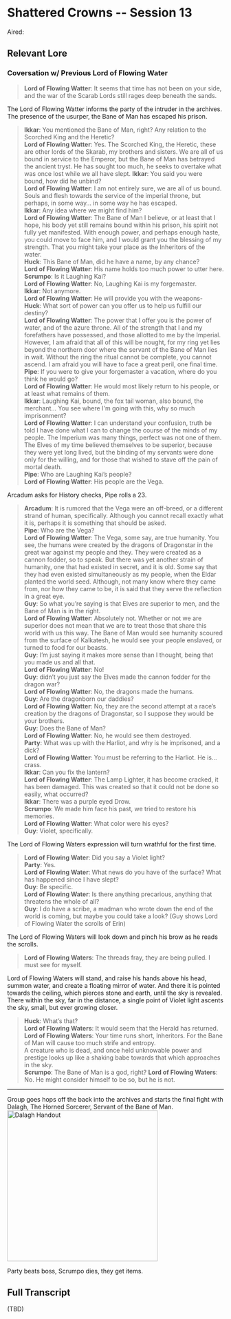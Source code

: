 # Shattered Crowns -- Session 13

Aired: 

## Relevant Lore

### Coversation w/ Previous Lord of Flowing Water

> **Lord of Flowing Watter**: It seems that time has not been on your side, and the war of the Scarab Lords still rages deep beneath the sands.<br>

The Lord of Flowing Watter informs the party of the intruder in the archives. The presence of the usurper, the Bane of Man has escaped his prison.

> **Ikkar**: You mentioned the Bane of Man, right? Any relation to the Scorched King and the Heretic?<br>
**Lord of Flowing Watter**: Yes. The Scorched King, the Heretic, these are other lords of the Skarab, my brothers and sisters. We are all of us bound in service to the Emperor, but the Bane of Man has betrayed the ancient tryst. He has sought too much, he seeks to overtake what was once lost while we all have slept.
**Ikkar**: You said you were bound, how did he unbind?<br>
**Lord of Flowing Watter**: I am not entirely sure, we are all of us bound. Souls and flesh towards the service of the imperial throne, but perhaps, in some way… in some way he has escaped.<br>
**Ikkar**: Any idea where we might find him?<br>
**Lord of Flowing Watter**: The Bane of Man I believe, or at least that I hope, his body yet still remains bound within his prison, his spirit not fully yet manifested. With enough power, and perhaps enough haste, you could move to face him, and I would grant you the blessing of my strength. That you might take your place as the Inheritors of the water.<br>
**Huck**: This Bane of Man, did he have a name, by any chance?<br>
**Lord of Flowing Watter**: His name holds too much power to utter here.<br>
**Scrumpo**: Is it Laughing Kai?<br>
**Lord of Flowing Watter**: No, Laughing Kai is my forgemaster. <br>
**Ikkar**: Not anymore.<br>
**Lord of Flowing Watter**: He will provide you with the weapons-<br>
**Huck**: What sort of power can you offer us to help us fulfill our destiny?<br>
**Lord of Flowing Watter**: The power that I offer you is the power of water, and of the azure throne. All of the strength that I and my forefathers have possessed, and those allotted to me by the Imperial. However, I am afraid that all of this will be nought, for my ring yet lies beyond the northern door where the servant of the Bane of Man lies in wait. Without the ring the ritual cannot be complete, you cannot ascend. I am afraid you will have to face a great peril, one final time.<br>
**Pipe**: If you were to give your forgemaster a vacation, where do you think he would go?<br>
**Lord of Flowing Watter**: He would most likely return to his people, or at least what remains of them. <br>
**Ikkar**: Laughing Kai, bound, the fox tail woman, also bound, the merchant… You see where I'm going with this, why so much imprisonment?<br>
**Lord of Flowing Watter**: I can understand your confusion, truth be told I have done what I can to change the course of the minds of my people. The Imperium was many things, perfect was not one of them. The Elves of my time believed themselves to be superior, because they were yet long lived, but the binding of my servants were done only for the willing, and for those that wished to stave off the pain of mortal death.<br>
**Pipe**: Who are Laughing Kai’s people?<br>
**Lord of Flowing Watter**: His people are the Vega.<br>

Arcadum asks for History checks, Pipe rolls a 23.

> **Arcadum**: It is rumored that the Vega were an off-breed, or a different strand of human, specifically. Although you cannot recall exactly what it is, perhaps it is something that should be asked.<br>
**Pipe**: Who are the Vega?<br>
**Lord of Flowing Watter**: The Vega, some say, are true humanity. You see, the humans were created by the dragons of Dragonstar in the great war against my people and they. They were created as a cannon fodder, so to speak. But there was yet another strain of humanity, one that had existed in secret, and it is old. Some say that they had even existed simultaneously as my people, when the Eldar planted the world seed. Although, not many know where they came from, nor how they came to be, it is said that they serve the reflection in a great eye.<br>
**Guy**: So what you’re saying is that Elves are superior to men, and the Bane of Man is in the right.<br>
**Lord of Flowing Watter**: Absolutely not. Whether or not we are superior does not mean that we are to treat those that share this world with us this way. The Bane of Man would see humanity scoured from the surface of Kalkatesh, he would see your people enslaved, or turned to food for our beasts.<br>
**Guy**: I’m just saying it makes more sense than I thought, being that you made us and all that.<br>
**Lord of Flowing Watter**: No!<br>
**Guy**: didn’t you just say the Elves made the cannon fodder for the dragon war?<br>
**Lord of Flowing Watter**: No, the dragons made the humans.<br>
**Guy**: Are the dragonborn our daddies?<br>
**Lord of Flowing Watter**: No, they are the second attempt at a race’s creation by the dragons of Dragonstar, so I suppose they would be your brothers. <br>
**Guy**: Does the Bane of Man?<br>
**Lord of Flowing Watter**: No, he would see them destroyed.<br>
**Party**: What was up with the Harliot, and why is he imprisoned, and a dick?<br>
**Lord of Flowing Watter**: You must be referring to the Harliot. He is… crass. <br>
**Ikkar**: Can you fix the lantern?<br>
**Lord of Flowing Watter**: The Lamp Lighter, it has become cracked, it has been damaged. This was created so that it could not be done so easily, what occurred?<br>
**Ikkar**: There was a purple eyed Drow.<br>
**Scrumpo**: We made him face his past, we tried to restore his memories.<br>
**Lord of Flowing Watter**: What color were his eyes?<br>
**Guy**: Violet, specifically.<br>

The Lord of Flowing Waters expression will turn wrathful for the first time.

> **Lord of Flowing Water**: Did you say a Violet light?<br>
**Party**: Yes.<br>
**Lord of Flowing Water**: What news do you have of the surface? What has happened since I have slept?<br>
**Guy**: Be specific.<br>
**Lord of Flowing Water**: Is there anything precarious, anything that threatens the whole of all?<br>
**Guy**: I do have a scribe, a madman who wrote down the end of the world is coming, but maybe you could take a look? (Guy shows Lord of Flowing Water the scrolls of Erin)

The Lord of Flowing Waters will look down and pinch his brow as he reads the scrolls.

> **Lord of Flowing Waters**: The threads fray, they are being pulled. I must see for myself.

Lord of Flowing Waters will stand, and raise his hands above his head, summon water, and create a floating mirror of water. And there it is pointed towards the ceiling, which pierces stone and earth, until the sky is revealed. There within the sky, far in the distance, a single point of Violet light ascents the sky, small, but ever growing closer.

> **Huck**: What’s that?<br>
**Lord of Flowing Waters**: It would seem that the Herald has returned. <br>
**Lord of Flowing Waters**: Your time runs short, Inheritors. For the Bane of Man will cause too much strife and entropy.<br>
A creature who is dead, and once held unknowable power and prestige looks up like a shaking babe towards that which approaches in the sky.<br>
**Scrumpo**: The Bane of Man is a god, right?
**Lord of Flowing Waters**: No. He might consider himself to be so, but he is not.

---

Group goes hops off the back into the archives and starts the final fight with Dalagh, The Horned Sorcerer, Servant of the Bane of Man.<br>
<img src="https://i.imgur.com/bOkunyv.jpg" alt="Dalagh Handout" height="350px" />

Party beats boss, Scrumpo dies, they get items.


## Full Transcript

(TBD)
